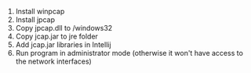 1. Install winpcap
2. Install jpcap
3. Copy jpcap.dll to /windows32
4. Copy jcap.jar to jre folder
5. Add jcap.jar libraries in Intellij
6. Run program in administrator mode (otherwise it won't have access to the network interfaces)
